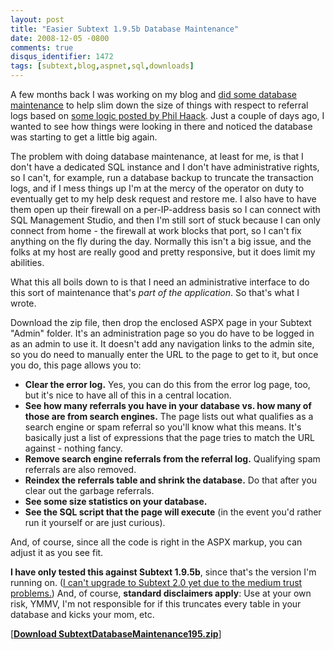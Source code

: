 ```yaml
---
layout: post
title: "Easier Subtext 1.9.5b Database Maintenance"
date: 2008-12-05 -0800
comments: true
disqus_identifier: 1472
tags: [subtext,blog,aspnet,sql,downloads]
---
```

A few months back I was working on my blog and [did some database
maintenance](/archive/2008/08/18/slimming-down-your-subtext-database.aspx)
to help slim down the size of things with respect to referral logs based
on [some logic posted by Phil
Haack](http://haacked.com/archive/2006/02/06/databasemaintenanceofyourblog.aspx).
Just a couple of days ago, I wanted to see how things were looking in
there and noticed the database was starting to get a little big again.

The problem with doing database maintenance, at least for me, is that I
don't have a dedicated SQL instance and I don't have administrative
rights, so I can't, for example, run a database backup to truncate the
transaction logs, and if I mess things up I'm at the mercy of the
operator on duty to eventually get to my help desk request and restore
me. I also have to have them open up their firewall on a per-IP-address
basis so I can connect with SQL Management Studio, and then I'm still
sort of stuck because I can only connect from home - the firewall at
work blocks that port, so I can't fix anything on the fly during the
day. Normally this isn't a big issue, and the folks at my host are
really good and pretty responsive, but it does limit my abilities.

What this all boils down to is that I need an administrative interface
to do this sort of maintenance that's *part of the application*. So
that's what I wrote.

Download the zip file, then drop the enclosed ASPX page in your Subtext
"Admin" folder. It's an administration page so you do have to be logged
in as an admin to use it. It doesn't add any navigation links to the
admin site, so you do need to manually enter the URL to the page to get
to it, but once you do, this page allows you to:

-   **Clear the error log.** Yes, you can do this from the error log
    page, too, but it's nice to have all of this in a central location.
-   **See how many referrals you have in your database vs. how many of
    those are from search engines.** The page lists out what qualifies
    as a search engine or spam referral so you'll know what this means.
    It's basically just a list of expressions that the page tries to
    match the URL against - nothing fancy.
-   **Remove search engine referrals from the referral log.** Qualifying
    spam referrals are also removed.
-   **Reindex the referrals table and shrink the database.** Do that
    after you clear out the garbage referrals.
-   **See some size statistics on your database.**
-   **See the SQL script that the page will execute** (in the event
    you'd rather run it yourself or are just curious).

And, of course, since all the code is right in the ASPX markup, you can
adjust it as you see fit.

**I have only tested this against Subtext 1.9.5b**, since that's the
version I'm running on. ([I can't upgrade to Subtext 2.0 yet due to the
medium trust
problems.](/archive/2008/08/16/failed-to-upgrade-to-subtext-2.0.aspx))
And, of course, **standard disclaimers apply**: Use at your own risk,
YMMV, I'm not responsible for if this truncates every table in your
database and kicks your mom, etc.

[[**Download
SubtextDatabaseMaintenance195.zip**](https://gist.github.com/tillig/73b0d5c676189f9d70dce65ba44ca9d1/archive/d58a94ea492c29419bbd58382ea43e329c4d5f9f.zip)]

